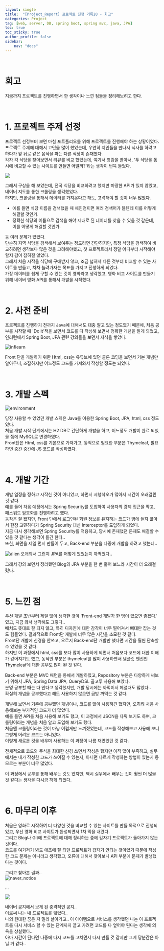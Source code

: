 ```yaml
---
layout: single
title:  "[Project_Report] 프로젝트 진행 기록20 - 회고"
categories: Project
tag: [web, server, DB, spring boot, spring mvc, java, JPA]
toc: true
toc_sticky: true
author_profile: false
sidebar:
    nav: "docs"
---
```


<br>

# 회고

지금까지 프로젝트를 진행하면서 한 생각이나 느낀 점들을 정리해보려고 한다.<br>

<br>

# 1. 프로젝트 주제 선정

프로젝트 선정부터 보면 마침 포트폴리오를 위해 프로젝트를 진행해야 하는 상황이었다.<br>
프로젝트 주제에 대해서 고민을 많이 했었는데, 우연히 지인들을 만나서 식사를 하려고 하다가 앞 뒤로 같은 음식을 파는 다른 식당이 존재했다.<br>
각자 각 식당을 찾아보면서 리뷰를 비교 했었는데, 여기서 영감을 받아서, '두 식당을 동시에 비교할 수 있는 사이트를 만들면 어떨까?'라는 생각이 번뜩 들었다.<br>

<img src="https://media0.giphy.com/media/CWbmxaLcHDGahmtqoc/giphy.gif?cid=ecf05e47wvtxztp1vsg9yb49j8201xe58m52anb3vo0tzr8e&ep=v1_gifs_search&rid=giphy.gif&ct=g">

그래서 구상을 해 보았는데, 전국 식당을 비교하려고 했지만 마땅한 API가 있지 않았고, 네이버 지도를 통한 크롤링을 생각했었다.<br>
하지만, 크롤링을 통해서 데이터를 가져온다고 해도, 고려해야 할 것이 너무 많았다.<br>
- 예를 들면 식당 이름을 검색했을 때 체인점이면 여러 검색어가 뜰텐데 이를 어떻게 해결할 것인가.
- 정확한 식당의 이름으로 검색을 해야 제대로 된 데이터를 찾을 수 있을 것 같은데, 이를 어떻게 해결할 것인가.

등 여러 문제가 있었다.<br>
단순히 지역 식당을 검색해서 보여주는 정도라면 간단하지만, 특정 식당을 검색하여 비교하려면 생각보다 많은 것을 고려해야했고, 첫 프로젝트라서 정말 어디부터 시작해야 할지 감이 잡히질 않았다.<br>
그래서 처음 시작을 식당에 구애받지 않고, 조금 넓혀서 다른 것부터 비교할 수 있는 사이트를 만들고, 차차 늘려가자는 목표를 가지고 진행하게 되었다.<br>
가장 데이터를 쉽게 구할 수 있는 것이 영화라고 생각했고, 영화 비교 사이트를 만들기 위해 네이버 영화 API를 통해서 개발을 시작했다.<br>

<br>

# 2. 사전 준비

프로젝트를 진행하기 전까지 Java에 대해서도 대충 알고 있는 정도였기 때문에, 처음 공부를 시작할 때 'Do it'책을 보면서 코드를 다 작성해 보면서 정확한 개념을 알게 되었고, 인러런에서 Spring Boot, JPA 관련 강의들을 보면서 지식을 쌓았다.<br>

![inflearn](/images/Project_Report/inflearn.png)

Front 단을 개발하기 위한 Html, css는 유튜브에 있던 클론 코딩을 보면서 기본 개념만 알아두니, 조잡하지만 어느정도 코드를 가져와서 작성할 정도는 되었다.

<br>

# 3. 개발 스펙

![environment](/images/Project_Report/environment.png)

당장 사용할 수 있었던 개발 스펙은 Java를 이용한 Spring Boot, JPA, html, css 정도 였다.<br>
처음 개발 시작 단계에서는 H2 DB로 간단하게 개발을 하고, 어느정도 개발이 완료 되었을 쯤에 MySQL로 변경하였다.<br>
Front단은 Html, css를 기본으로 가져가고, 동적으로 필요한 부분은 Thymeleaf, 필요하면 중간 중간에 JS 코드를 작성하였다.<br>

<br>

# 4. 개발 기간

개발 일정을 정하고 시작한 것이 아니었고, 하면서 시행착오가 많아서 시간이 오래걸린 것 같다.<br>
예를 들어 처음 예정에서는 Spring Security를 도입하여 사용자의 강제 접근을 막고, 패스워드 암호화를 진행하려고 했다.<br>
동작은 잘 됐지만, Front 단에서 로그인된 회원 정보를 유지하는 코드가 맘에 들지 않아서 한참 고민하다가 Spring Security 대신 Interceptor를 도입하게 되었다.<br>
지금 다시 생각해보면 Spring Security를 적용하고, 당시에 존재했던 문제도 해결할 수 있을 것 같다는 생각이 들긴 한다..<br>
또한, 화면을 제일 먼저 만들어 두고, Back-end 부분을 나중에 개발을 하려고 했는데..

![alien](/images/Project_Report/alien.gif)
오래되서 그런지 JPA를 어떻게 썼었는지 까먹었다..

그래서 강의 보면서 정리했던 Blog의 JPA 부분을 한 번 훑어 보느라 시간이 더 오래걸렸다..

<br>

# 5. 느낀 점

우선 개발 초반부터 제일 많이 생각한 것이 'Front-end 개발자 한 명이 있으면 좋겠다.' 였고, 지금 와서 생각해도 그렇다..<br>
배치도 뜻대로 잘 되지 않고, 특히 디자인에 대한 감각이 너무 떨어져서 뼈대만 잡는 것도 힘들었다. 결과적으로 Front단 개발에 너무 많은 시간을 소모한 것 같다.<br>
Front단 개발에 신경을 안쓰고, 오로지 Back-end단 개발만 했다면 시간을 훨씬 단축할 수 있었을 것 같다.<br>
하지만 이 과정에서 html, css를 보다 많이 사용하게 되면서 처음보다 코드에 대한 이해가 깊어지기도 했고, 동적인 부분은 thymeleaf를 많이 사용하면서 템플릿 엔진인 Thymeleaf에 대한 공부도 많이 된 것 같다.<br>

Back-end 부분은 MVC 패턴을 통해서 개발하였고, Repository 부분은 다양하게 써보기 위해서 JPA, Spring Data JPA, QueryDSL 골고루 사용해 보았다.<br>
분명 공부할 때는 다 안다고 생각했지만, 개발 당시에는 까먹어서 헤맬때도 많았다..<br>
확실히 개념을 공부했다고 해도 사용하지 않으면 금방 까먹는 것 같다.<br>

개발해 보면서 기존에 공부했던 개념이나, 코드를 많이 사용하긴 했지만, 오히려 처음 사용해보는 부가적인 코드가 더 많았다.<br>
예를 들면 API를 처음 사용해 보기도 했고, 이 과정에서 JSON을 다뤄 보기도 하며, 크롤링이라는 개념을 처음 알고 도입해 보기도 했다.<br>
처음엔 크롤링이라는 것이 마냥 어렵게만 느껴졌었는데, 코드를 작성해보고 사용해 보니 그렇게 어려운 코드는 아니었다.<br>
이렇게 새로운 것을 배우며 사용하는 이 과정이 나름 재밌었던 것 같다.<br>

전체적으로 코드와 주석을 최대한 신경 쓰면서 작성은 했지만 아직 많이 부족하고, 실무에서는 내가 작성한 코드가 쓰여질 수 있는지, 아니면 다르게 작성하는 방법이 있는지 등 모르는 부분이 너무 많았다.<br>

이 과정에서 공부를 통해 배우는 것도 있지만, 역시 실무에서 배우는 것이 훨씬 더 많을 것 같다는 생각을 다시금 하게 되었다.

<br>

# 6. 마무리 이후

처음은 영화로 시작하여 더 다양한 것을 비교할 수 있는 사이트를 만들 목적으로 진행되었고, 우선 영화 비교 사이트가 완성되면서 1차 막을 내렸다.<br>
그리고 Blog나 Git에 프로젝트에 대해 정리하는 중에 갑자기 프로젝트가 돌아가지 않는 것이다..<br>
코드를 여기저기 봐도 애초에 잘 되던 프로젝트가 갑자기 안되는 것이었기 때문에 작성한 코드 문제는 아니라고 생각했고, 오류에 대해서 찾아보니 API 부분에 문제가 발생했다는 것이다.

그리고 찾아본 결과..<br>
![naver_notice](/images/Project_Report/naver_notice.png)

...

<img src="https://media4.giphy.com/media/Qg6cn9VrzNNKg/giphy.gif?cid=ecf05e47xwcxxpd7oq0rum2ypwtn7peqm3qgd1i7jop1tj4s&ep=v1_gifs_search&rid=giphy.gif&ct=g">

네이버 공지에서 보게 된 충격적인 공지..<br>
이로써 나는 내 프로젝트를 잃었다..<br>
나의 원대한 꿈은 저 멀리 날아가고.. 이 아이템으로 서비스를 생각했던 나는 이 프로젝트를 다시 서비스 할 수 있는 단계까지 끌고 가려면 코드를 다 엎어야 된다는 생각에 의욕을 상실했다..<br>
아마 시간이 된다면 나중에 다시 코드를 고치면서 다시 만들 것 같지만 그게 당분간은 아닐 거 같다..